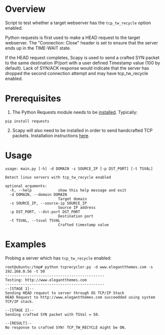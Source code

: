 # Overview
Script to test whether a target webserver has the `tcp_tw_recycle`
option enabled.

Python requests is first used to make a HEAD request to the target webserver.
The "Connection: Close" header is set to ensure that the server ends up
in the TIME-WAIT state. 

If the HEAD request completes, Scapy is used to send a crafted SYN packet to the
same destination IP/port with a  user defined Timestamp value (100 by default).
Lack of SYN/ACK response would indicate that the server has dropped the second
connection attempt and may have tcp_tw_recycle enabled.

# Prerequisites

1. The Python Requests module needs to be [installed](http://docs.python-requests.org/en/master/user/install/). Typically:
```
pip install requests
```
2. Scapy will also need to be installed in order to send handcrafted TCP packets. Installation instructions [here](http://www.secdev.org/projects/scapy/doc/installation.html).

# Usage

```
usage: main.py [-h] -d DOMAIN -s SOURCE_IP [-p DST_PORT] [-t TSVAL]

Detect linux servers with tcp_tw_recycle enabled

optional arguments:
  -h, --help            show this help message and exit
  -d DOMAIN, --domain DOMAIN
                        Target domain
  -s SOURCE_IP, --source-ip SOURCE_IP
                        Source IP address
  -p DST_PORT, --dst-port DST_PORT
                        Destination port
  -t TSVAL, --tsval TSVAL
                        Crafted timestamp value
```

# Examples

Probing a server which has `tcp_tw_recycle` enabled:

```
root@ubuntu:/tmp# python tcprecycler.py -d www.elegantthemes.com -s 192.168.0.56 -t 50
---------------------------------------------
Testing: http://www.elegantthemes.com
---------------------------------------------
--[STAGE 1]--
Sending HEAD request to server through OS TCP/IP Stack
HEAD Request to http://www.elegantthemes.com succeedded using system TCP/IP stack.

--[STAGE 2]--
Sending crafted SYN packet with TSVal = 50.

--[RESULT]--
No response to crafted SYN! TCP_TW_RECYCLE might be ON.

```



